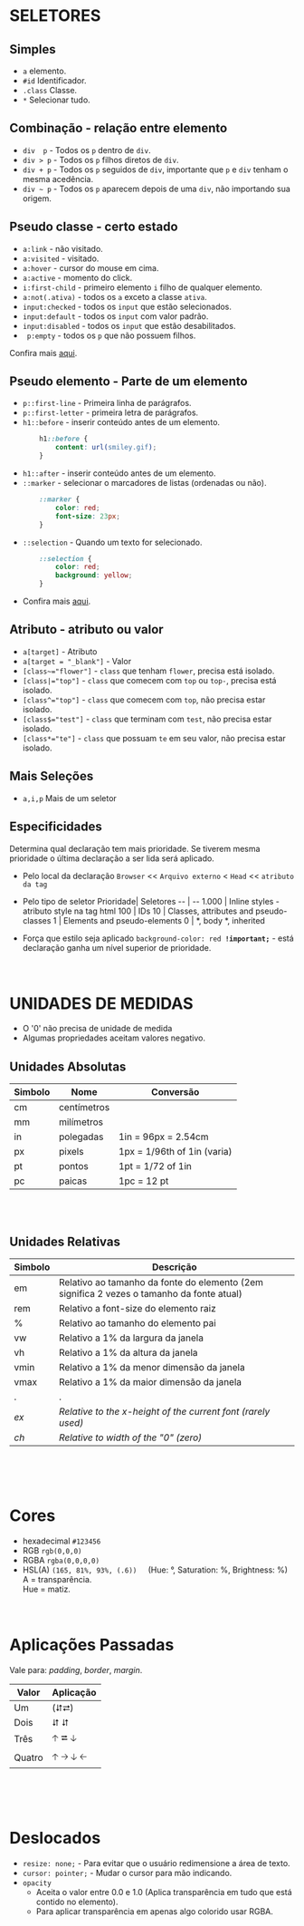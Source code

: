 # SELETORES

## Simples
* `a` elemento.
* `#id` Identificador.  
* `.class` Classe.  
* `*` Selecionar tudo.

## Combinação - relação entre elemento
* `div  p` - Todos os `p` dentro de `div`.
* `div > p` - Todos os `p` filhos diretos de `div`.
* `div + p` - Todos os `p` seguidos de `div`, importante que `p` e `div` tenham o mesma acedência.
* `div ~ p` - Todos os `p` aparecem depois de uma `div`, não importando sua origem.

## Pseudo classe - certo estado
* `a:link` - não visitado.
* `a:visited` - visitado.
* `a:hover` - cursor do mouse em cima.
* `a:active` - momento do click.
* `i:first-child` - primeiro elemento `i` filho de qualquer elemento.
* `a:not(.ativa)` - todos os `a` exceto a classe `ativa`.
* `input:checked` - todos os `input` que estão selecionados.
* `input:default` - todos os `input` com valor padrão.
* `input:disabled` -  todos os `input` que estão desabilitados. 
* `	p:empty` - todos os `p` que não possuem filhos.

Confira mais [aqui](https://www.w3schools.com/css/css_pseudo_classes.asp "W3C").

## Pseudo elemento - Parte de um elemento
* `p::first-line` - Primeira linha de parágrafos.
* `p::first-letter` - primeira letra de parágrafos.
* `h1::before` - inserir conteúdo antes de um elemento.
    ```css
        h1::before {
            content: url(smiley.gif);
        }
    ```
* `h1::after` - inserir conteúdo antes de um elemento. 
* `::marker` - selecionar o marcadores de listas (ordenadas ou não).
    ```css
        ::marker {
            color: red;
            font-size: 23px;
        }
    ```
* `::selection` - Quando um texto for selecionado.
    ```css
        ::selection {
            color: red;
            background: yellow;
        }
    ```
* Confira mais [aqui](https://www.w3schools.com/css/css_pseudo_elements.asp "W3C").

## Atributo - atributo ou valor
* `a[target]` - Atributo
* `a[target = "_blank"]` - Valor  
* `[class~="flower"]` -  `class` que tenham `flower`, precisa está isolado.
* `[class|="top"]` - `class` que comecem com `top` ou `top-`, precisa está isolado.
* `[class^="top"]` - `class` que comecem com `top`, não precisa estar isolado. 
* `[class$="test"]` - `class` que terminam com `test`, não precisa estar isolado.
* `[class*="te"]` - `class` que possuam `te` em seu valor, não precisa estar isolado.

## Mais Seleções
* `a,i,p` Mais de um seletor

## Especificidades
Determina qual declaração tem mais prioridade. Se tiverem mesma prioridade o última declaração a ser lida será aplicado.

* Pelo local da declaração
    `Browser` << `Arquivo externo` < `Head` << `atributo da tag`

* Pelo tipo de seletor
    Prioridade| Seletores
    -- | --
    1.000 | Inline styles - atributo style na tag html
    100 | IDs
    10 | Classes, attributes and pseudo-classes
    1 | Elements and pseudo-elements
    0 | *, body *, inherited 

* Força que estilo seja aplicado
    `background-color: red `**`!important;`** - está declaração ganha um nível superior de prioridade.
<br><br><br>

# UNIDADES DE MEDIDAS

* O '0' não precisa de unidade de medida
* Algumas propriedades aceitam valores negativo.

## Unidades Absolutas
Simbolo | Nome | Conversão
-- | -- | --
cm	| centímetros
mm	| milímetros
in	| polegadas | 1in = 96px = 2.54cm
px | pixels | 1px = 1/96th of 1in (varia)
pt	| pontos | 1pt = 1/72 of 1in
pc	| paicas | 1pc = 12 pt 
<br><br>

## Unidades Relativas
Simbolo | Descrição
-- | -- 
em | Relativo ao tamanho da fonte do elemento (2em significa 2 vezes o tamanho da fonte atual)	
rem | Relativo a font-size do elemento raiz
% | Relativo ao tamanho do elemento pai	
vw | Relativo a 1% da largura da janela
vh | Relativo a 1% da altura da janela
vmin | Relativo a 1% da menor dimensão da janela
vmax | Relativo a 1% da maior dimensão da janela
. | .
_ex_ | _Relative to the x-height of the current font (rarely used)_
_ch_ | _Relative to width of the "0" (zero)_	
<br><br><br>

# Cores
* hexadecimal `#123456`  
* RGB `rgb(0,0,0)`
* RGBA `rgba(0,0,0,0)`
* HSL(A) `(165, 81%, 93%, (.6))` &nbsp; &nbsp; (Hue: °, Saturation: %, Brightness: %)  
A = transparência.  
Hue = matiz.
<br><br><br>

# Aplicações Passadas

Vale para: _padding_, _border_, _margin_.

  Valor | Aplicação
  -|-
  Um | (⮃⮂)
  Dois | ⮃ ⮃
  Três | 🡡 ⮂ 🡣
  Quatro | 🡡 🡢 🡣 🡠
  <br><br><br>

# Deslocados
* `resize: none;` - Para evitar que o usuário redimensione a área de texto.
* `cursor: pointer;` - Mudar o cursor para mão indicando.
* `opacity`
    * Aceita o  valor entre 0.0 e 1.0 (Aplica transparência em tudo que está contido no elemento).
    * Para aplicar transparência em apenas algo colorido usar RGBA.